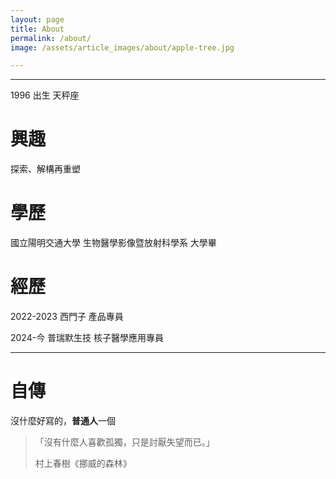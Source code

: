 ```yaml
---
layout: page
title: About
permalink: /about/
image: /assets/article_images/about/apple-tree.jpg

---
```

_________________

1996 出生  天秤座


# 興趣
探索、解構再重塑
# 學歷
國立陽明交通大學 生物醫學影像暨放射科學系 大學畢
# 經歷
2022-2023   西門子 產品專員

2024-今     普瑞默生技 核子醫學應用專員

***

# 自傳
沒什麼好寫的，**普通人**一個


>「沒有什麼人喜歡孤獨，只是討厭失望而已。」
>
> 村上春樹《挪威的森林》

